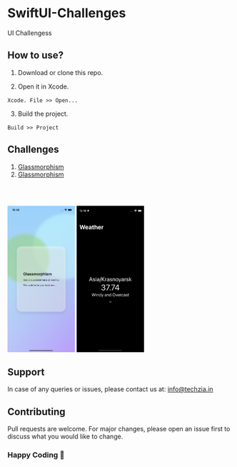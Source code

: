 # SwiftUI-Challenges
UI Challengess

## How to use?

1. Download or clone this repo.

2. Open it in Xcode.
```
Xcode. File >> Open...
```
3. Build the project.
```
Build >> Project
```

## Challenges 

1. [Glassmorphism](SwiftUI-Challenges/tree/master/Glassmorphism)
2. [Glassmorphism](SwiftUI-Challenges/tree/master/Weather)

<br><br>


<div>
<img src="https://github.com/abdulbasitha/SwiftUI-Challenges/blob/master/ASSESTS/1.png" width="30%" height="30%" >
<img src="https://github.com/abdulbasitha/SwiftUI-Challenges/blob/master/ASSESTS/2.png" width="30%" height="30%" >
</div>


## Support

In case of any queries or issues, please contact us at:
[info@techzia.in](mailto:info@techzia.in)


## Contributing
Pull requests are welcome. For major changes, please open an issue first to discuss what you would like to change.

### Happy Coding 💖
